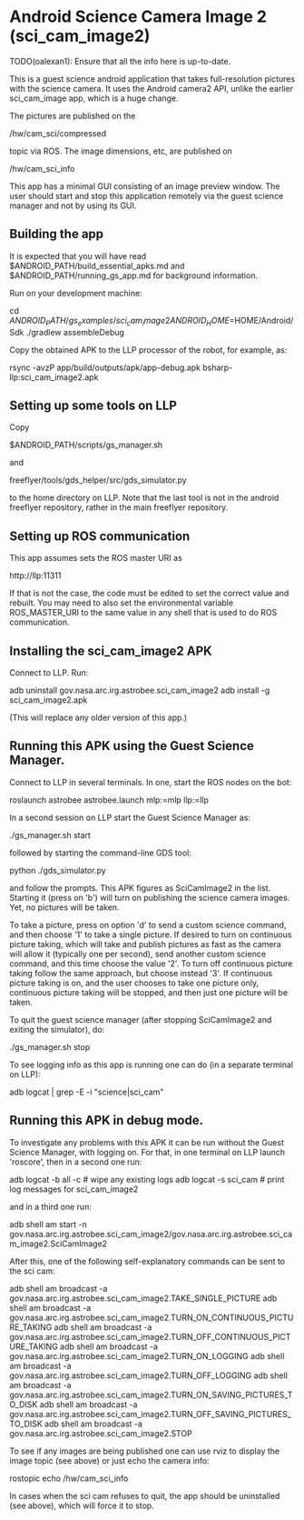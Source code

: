 # Android Science Camera Image 2  (sci_cam_image2)

TODO(oalexan1): Ensure that all the info here is up-to-date.

This is a guest science android application that takes full-resolution
pictures with the science camera. It uses the Android camera2 API,
unlike the earlier sci_cam_image app, which is a huge change.

The pictures are published on the

  /hw/cam_sci/compressed

topic via ROS. The image dimensions, etc, are published on 

  /hw/cam_sci_info

This app has a minimal GUI consisting of an image preview window. The
user should start and stop this application remotely via the guest
science manager and not by using its GUI.

## Building the app

It is expected that you will have read $ANDROID_PATH/build_essential_apks.md 
and $ANDROID_PATH/running_gs_app.md for background information.

Run on your development machine:

  cd $ANDROID_PATH/gs_examples/sci_cam_image2
  ANDROID_HOME=$HOME/Android/Sdk ./gradlew assembleDebug

Copy the obtained APK to the LLP processor of the robot, for example, as:

  rsync -avzP app/build/outputs/apk/app-debug.apk bsharp-llp:sci_cam_image2.apk

## Setting up some tools on LLP

Copy 

  $ANDROID_PATH/scripts/gs_manager.sh 

and

  freeflyer/tools/gds_helper/src/gds_simulator.py

to the home directory on LLP. Note that the last tool is not in the
android freeflyer repository, rather in the main freeflyer repository.


## Setting up ROS communication

This app assumes sets the ROS master URI as 

  http://llp:11311 

If that is not the case, the code must be edited to set the correct value
and rebuilt. You may need to also set the environmental variable
ROS_MASTER_URI to the same value in any shell that is used to do ROS
communication.

## Installing the sci_cam_image2 APK

Connect to LLP. Run:

  adb uninstall gov.nasa.arc.irg.astrobee.sci_cam_image2
  adb install -g sci_cam_image2.apk

(This will replace any older version of this app.)

## Running this APK using the Guest Science Manager.

Connect to LLP in several terminals. In one, start the ROS nodes on the bot:

  roslaunch astrobee astrobee.launch mlp:=mlp llp:=llp

In a second session on LLP start the Guest Science Manager as:

  ./gs_manager.sh start

followed by starting the command-line GDS tool:

  python ./gds_simulator.py

and follow the prompts. This APK figures as SciCamImage2 in the
list. Starting it (press on 'b') will turn on publishing the science
camera images. Yet, no pictures will be taken. 

To take a picture, press on option 'd' to send a custom science
command, and then choose '1' to take a single picture. If desired to
turn on continuous picture taking, which will take and publish
pictures as fast as the camera will allow it (typically one per
second), send another custom science command, and this time choose the
value '2'. To turn off continuous picture taking follow the same
approach, but choose instead '3'. If continuous picture taking is on,
and the user chooses to take one picture only, continuous picture
taking will be stopped, and then just one picture will be taken.

To quit the guest science manager (after stopping SciCamImage2 and
exiting the simulator), do:

  ./gs_manager.sh stop

To see logging info as this app is running one can do (in a separate
terminal on LLP):

  adb logcat | grep -E -i "science|sci_cam"

## Running this APK in debug mode. 

To investigate any problems with this APK it can be run without the
Guest Science Manager, with logging on. For that, in one terminal on
LLP launch 'roscore', then in a second one run:

  adb logcat -b all -c   # wipe any existing logs
  adb logcat -s sci_cam  # print log messages for sci_cam_image2

and in a third one run:

  adb shell am start -n gov.nasa.arc.irg.astrobee.sci_cam_image2/gov.nasa.arc.irg.astrobee.sci_cam_image2.SciCamImage2

After this, one of the following self-explanatory commands can be sent
to the sci cam:

 adb shell am broadcast -a gov.nasa.arc.irg.astrobee.sci_cam_image2.TAKE_SINGLE_PICTURE
 adb shell am broadcast -a gov.nasa.arc.irg.astrobee.sci_cam_image2.TURN_ON_CONTINUOUS_PICTURE_TAKING
 adb shell am broadcast -a gov.nasa.arc.irg.astrobee.sci_cam_image2.TURN_OFF_CONTINUOUS_PICTURE_TAKING
 adb shell am broadcast -a gov.nasa.arc.irg.astrobee.sci_cam_image2.TURN_ON_LOGGING
 adb shell am broadcast -a gov.nasa.arc.irg.astrobee.sci_cam_image2.TURN_OFF_LOGGING
 adb shell am broadcast -a gov.nasa.arc.irg.astrobee.sci_cam_image2.TURN_ON_SAVING_PICTURES_TO_DISK
 adb shell am broadcast -a gov.nasa.arc.irg.astrobee.sci_cam_image2.TURN_OFF_SAVING_PICTURES_TO_DISK
 adb shell am broadcast -a gov.nasa.arc.irg.astrobee.sci_cam_image2.STOP

To see if any images are being published one can use rviz to display 
the image topic (see above) or just echo the camera info:

  rostopic echo /hw/cam_sci_info

In cases when the sci cam refuses to quit, the app should be
uninstalled (see above), which will force it to stop.
